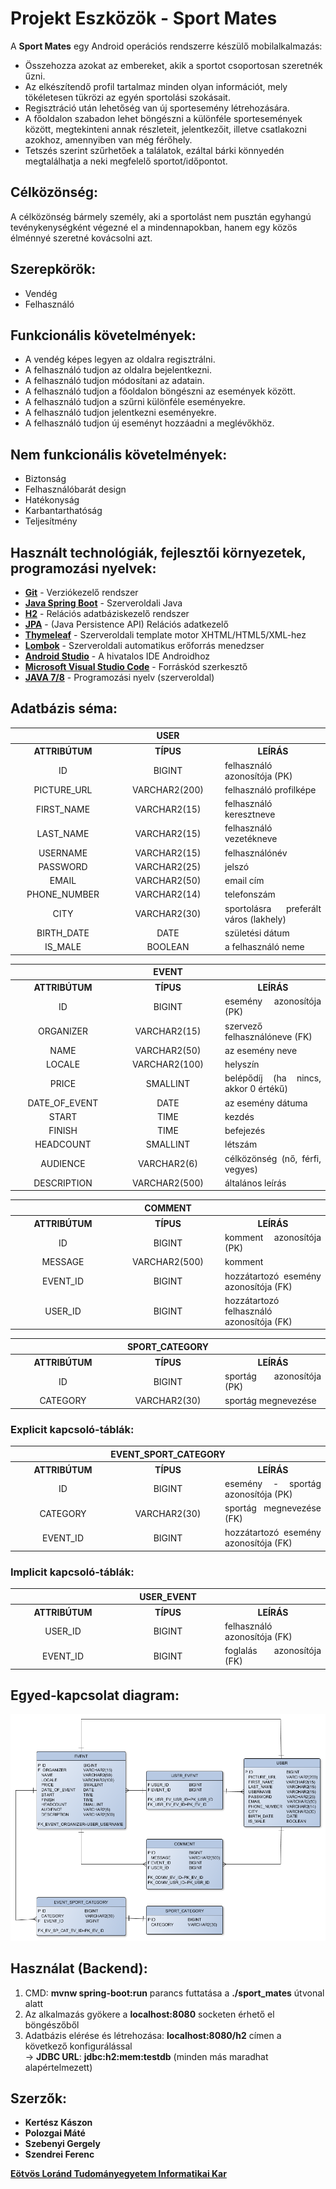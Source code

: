[Git]: https://git-scm.com/
[Java Spring Boot]: https://spring.io/
[H2]: http://www.h2database.com/
[JPA]: https://www.tutorialspoint.com/jpa/index.htm
[Thymeleaf]: http://www.thymeleaf.org/
[Lombok]: https://projectlombok.org/
[Android Studio]: https://developer.android.com/studio/index.html
[Microsoft Visual Studio Code]: https://code.visualstudio.com/
[JAVA 7/8]: https://en.wikipedia.org/wiki/Java_(programming_language)

[Eötvös Loránd Tudományegyetem Informatikai Kar]: http://inf.elte.hu

[ER]: ./diagrams/img/Entity_Relationship_diagram.png "Egyed-kapcsolat diagram"

# Projekt Eszközök - Sport Mates

A **Sport Mates** egy Android operációs rendszerre készülő mobilalkalmazás:
+ Összehozza azokat az embereket, akik a sportot csoportosan szeretnék űzni.
+ Az elkészítendő profil tartalmaz minden olyan információt, mely tökéletesen tükrözi az egyén sportolási szokásait.
+ Regisztráció után lehetőség van új sportesemény létrehozására.
+ A főoldalon szabadon lehet böngészni a különféle sportesemények között, megtekinteni annak részleteit, jelentkezőit, illetve csatlakozni azokhoz, amennyiben van még férőhely.
+ Tetszés szerint szűrhetőek a találatok, ezáltal bárki könnyedén megtalálhatja a neki megfelelő sportot/időpontot.

## Célközönség:

A célközönség bármely személy, aki a sportolást nem pusztán egyhangú tevénykenységként végezné el a mindennapokban, hanem egy közös élménnyé szeretné kovácsolni azt.

## Szerepkörök:

+ Vendég
+ Felhasználó

## Funkcionális követelmények:

+ A vendég képes legyen az oldalra regisztrálni.
+ A felhasználó tudjon az oldalra bejelentkezni.
+ A felhasználó tudjon módosítani az adatain.
+ A felhasználó tudjon a főoldalon böngészni az események között.
+ A felhasználó tudjon a szűrni különféle eseményekre.
+ A felhasználó tudjon jelentkezni eseményekre.
+ A felhasználó tudjon új eseményt hozzáadni a meglévőkhöz.

## Nem funkcionális követelmények:

+ Biztonság
+ Felhasználóbarát design
+ Hatékonyság
+ Karbantarthatóság
+ Teljesítmény

## Használt technológiák, fejlesztői környezetek, programozási nyelvek:

+ **[Git]** - Verziókezelő rendszer
+ **[Java Spring Boot]** - Szerveroldali Java
+ **[H2]** - Relációs adatbáziskezelő rendszer
+ **[JPA]** - (Java Persistence API) Relációs adatkezelő
+ **[Thymeleaf]** - Szerveroldali template motor XHTML/HTML5/XML-hez
+ **[Lombok]** - Szerveroldali automatikus erőforrás menedzser
+ **[Android Studio]** - A hivatalos IDE Androidhoz
+ **[Microsoft Visual Studio Code]** - Forráskód szerkesztő
+ **[JAVA 7/8]** - Programozási nyelv (szerveroldal)

## Adatbázis séma:

<table align="center" width="100%">
    <th colspan="3" width="100%">USER</th>
    <tr align="center" width="100%">
        <th width="33%">ATTRIBÚTUM</th>
        <th width="33%">TÍPUS</th>
        <th width="33%">LEÍRÁS</th>
    </tr>
    <tr align="center" width="100%">
        <td align="center" width="33%">ID</td>
        <td align="center" width="33%">BIGINT</td>
        <td align="justify" width="33%">felhasználó azonosítója (PK)</td>
    </tr>
        <tr align="center" width="100%">
        <td align="center" width="33%">PICTURE_URL</td>
        <td align="center" width="33%">VARCHAR2(200)</td>
        <td align="justify" width="33%">felhasználó profilképe</td>
    </tr>
    <tr align="center" width="100%">
        <td align="center" width="33%">FIRST_NAME</td>
        <td align="center" width="33%">VARCHAR2(15)</td>
        <td align="justify" width="33%">felhasználó keresztneve</td>
    </tr>
    <tr align="center" width="100%">
        <td align="center" width="33%">LAST_NAME</td>
        <td align="center" width="33%">VARCHAR2(15)</td>
        <td align="justify" width="33%">felhasználó vezetékneve</td>
    </tr>
    <tr align="center" width="100%">
        <td align="center" width="33%">USERNAME</td>
        <td align="center" width="33%">VARCHAR2(15)</td>
        <td align="justify" width="33%">felhasználónév</td>
    </tr>
    <tr align="center" width="100%">
        <td align="center" width="33%">PASSWORD</td>
        <td align="center" width="33%">VARCHAR2(25)</td>
        <td align="justify" width="33%">jelszó</td>
    </tr>
    <tr align="center" width="100%">
        <td align="center" width="33%">EMAIL</td>
        <td align="center" width="33%">VARCHAR2(50)</td>
        <td align="justify" width="33%">email cím</td>
    </tr>
    <tr align="center" width="100%">
        <td align="center" width="33%">PHONE_NUMBER</td>
        <td align="center" width="33%">VARCHAR2(14)</td>
        <td align="justify" width="33%">telefonszám</td>
    </tr>
    <tr align="center" width="100%">
        <td align="center" width="33%">CITY</td>
        <td align="center" width="33%">VARCHAR2(30)</td>
        <td align="justify" width="33%">sportolásra preferált város (lakhely)</td>
    </tr>
    <tr align="center" width="100%">
        <td align="center" width="33%">BIRTH_DATE</td>
        <td align="center" width="33%">DATE</td>
        <td align="justify" width="33%">születési dátum</td>
    </tr>
    <tr align="center" width="100%">
        <td align="center" width="33%">IS_MALE</td>
        <td align="center" width="33%">BOOLEAN</td>
        <td align="justify" width="33%">a felhasználó neme</td>
    </tr>
</table>

<table align="center" width="100%">
    <th colspan="3" width="100%">EVENT</th>
    <tr align="center" width="100%">
        <th width="33%">ATTRIBÚTUM</th>
        <th width="33%">TÍPUS</th>
        <th width="33%">LEÍRÁS</th>
    </tr>
    <tr align="center" width="100%">
        <td align="center" width="33%">ID</td>
        <td align="center" width="33%">BIGINT</td>
        <td align="justify" width="33%">esemény azonosítója (PK)</td>
    </tr>
    <tr align="center" width="100%">
        <td align="center" width="33%">ORGANIZER</td>
        <td align="center" width="33%">VARCHAR2(15)</td>
        <td align="justify" width="33%">szervező felhasználóneve (FK)</td>
    </tr>
    <tr align="center" width="100%">
        <td align="center" width="33%">NAME</td>
        <td align="center" width="33%">VARCHAR2(50)</td>
        <td align="justify" width="33%">az esemény neve</td>
    </tr>
    <tr align="center" width="100%">
        <td align="center" width="33%">LOCALE</td>
        <td align="center" width="33%">VARCHAR2(100)</td>
        <td align="justify" width="33%">helyszín</td>
    </tr>
    <tr align="center" width="100%">
        <td align="center" width="33%">PRICE</td>
        <td align="center" width="33%">SMALLINT</td>
        <td align="justify" width="33%">belépődíj (ha nincs, akkor 0 értékű)</td>
    </tr>
    <tr align="center" width="100%">
        <td align="center" width="33%">DATE_OF_EVENT</td>
        <td align="center" width="33%">DATE</td>
        <td align="justify" width="33%">az esemény dátuma</td>
    </tr>
    <tr align="center" width="100%">
        <td align="center" width="33%">START</td>
        <td align="center" width="33%">TIME</td>
        <td align="justify" width="33%">kezdés</td>
    </tr>
    <tr align="center" width="100%">
        <td align="center" width="33%">FINISH</td>
        <td align="center" width="33%">TIME</td>
        <td align="justify" width="33%">befejezés</td>
    </tr>
    <tr align="center" width="100%">
        <td align="center" width="33%">HEADCOUNT</td>
        <td align="center" width="33%">SMALLINT</td>
        <td align="justify" width="33%">létszám</td>
    </tr>
    <tr align="center" width="100%">
        <td align="center" width="33%">AUDIENCE</td>
        <td align="center" width="33%">VARCHAR2(6)</td>
        <td align="justify" width="33%">célközönség (nő, férfi, vegyes)</td>
    </tr>
    <tr align="center" width="100%">
        <td align="center" width="33%">DESCRIPTION</td>
        <td align="center" width="33%">VARCHAR2(500)</td>
        <td align="justify" width="33%">általános leírás</td>
    </tr>
</table>

<table align="center" width="100%">
    <th colspan="3" width="100%">COMMENT</th>
    <tr align="center" width="100%">
        <th width="33%">ATTRIBÚTUM</th>
        <th width="33%">TÍPUS</th>
        <th width="33%">LEÍRÁS</th>
    </tr>
    <tr align="center" width="100%">
        <td align="center" width="33%">ID</td>
        <td align="center" width="33%">BIGINT</td>
        <td align="justify" width="33%">komment azonosítója (PK)</td>
    </tr>
    <tr align="center" width="100%">
        <td align="center" width="33%">MESSAGE</td>
        <td align="center" width="33%">VARCHAR2(500)</td>
        <td align="justify" width="33%">komment</td>
    </tr>
    <tr align="center" width="100%">
        <td align="center" width="33%">EVENT_ID</td>
        <td align="center" width="33%">BIGINT</td>
        <td align="justify" width="33%">hozzátartozó esemény azonosítója (FK)</td>
    </tr>
    <tr align="center" width="100%">
        <td align="center" width="33%">USER_ID</td>
        <td align="center" width="33%">BIGINT</td>
        <td align="justify" width="33%">hozzátartozó felhasználó azonosítója (FK)</td>
    </tr>
</table>

<table align="center" width="100%">
    <th colspan="3" width="100%">SPORT_CATEGORY</th>
    <tr align="center" width="100%">
        <th width="33%">ATTRIBÚTUM</th>
        <th width="33%">TÍPUS</th>
        <th width="33%">LEÍRÁS</th>
    </tr>
    <tr align="center" width="100%">
        <td align="center" width="33%">ID</td>
        <td align="center" width="33%">BIGINT</td>
        <td align="justify" width="33%">sportág azonosítója (PK)</td>
    </tr>
    <tr align="center" width="100%">
        <td align="center" width="33%">CATEGORY</td>
        <td align="center" width="33%">VARCHAR2(30)</td>
        <td align="justify" width="33%">sportág megnevezése</td>
    </tr>
</table>

### Explicit kapcsoló-táblák:

<table align="center" width="100%">
    <th colspan="3" width="100%">EVENT_SPORT_CATEGORY</th>
    <tr align="center" width="100%">
        <th width="33%">ATTRIBÚTUM</th>
        <th width="33%">TÍPUS</th>
        <th width="33%">LEÍRÁS</th>
    </tr>
    <tr align="center" width="100%">
        <td align="center" width="33%">ID</td>
        <td align="center" width="33%">BIGINT</td>
        <td align="justify" width="33%">esemény - sportág azonosítója (PK)</td>
    </tr>
    <tr align="center" width="100%">
        <td align="center" width="33%">CATEGORY</td>
        <td align="center" width="33%">VARCHAR2(30)</td>
        <td align="justify" width="33%">sportág megnevezése (FK)</td>
    </tr>
    <tr align="center" width="100%">
        <td align="center" width="33%">EVENT_ID</td>
        <td align="center" width="33%">BIGINT</td>
        <td align="justify" width="33%">hozzátartozó esemény azonosítója (FK)</td>
    </tr>
</table>

### Implicit kapcsoló-táblák:

<table align="center" width="100%">
    <th colspan="3" width="100%">USER_EVENT</th>
    <tr align="center" width="100%">
        <th width="33%">ATTRIBÚTUM</th>
        <th width="33%">TÍPUS</th>
        <th width="33%">LEÍRÁS</th>
    </tr>
    <tr align="center" width="100%">
        <td align="center" width="33%">USER_ID</td>
        <td align="center" width="33%">BIGINT</td>
        <td align="justify" width="33%">felhasználó azonosítója (FK)</td>
    </tr>
    <tr align="center" width="100%">
        <td align="center" width="33%">EVENT_ID</td>
        <td align="center" width="33%">BIGINT</td>
        <td align="justify" width="33%">foglalás azonosítója (FK)</td>
    </tr>
</table>

## Egyed-kapcsolat diagram:

![alt text][ER]

## Használat (Backend):

1. CMD: **mvnw spring-boot:run** parancs futtatása a **./sport_mates** útvonal alatt
2. Az alkalmazás gyökere a **localhost:8080** socketen érhető el böngészőből
3. Adatbázis elérése és létrehozása: **localhost:8080/h2** címen a következő konfigurálással <br />
-> **JDBC URL**: **jdbc:h2:mem:testdb** (minden más maradhat alapértelmezett)

## Szerzők:

+ **Kertész Kászon**
+ **Polozgai Máté**
+ **Szebenyi Gergely**
+ **Szendrei Ferenc**

**[Eötvös Loránd Tudományegyetem Informatikai Kar]**